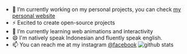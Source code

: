 - 🔭 I’m currently working on my personal projects, you can check <a href="https://mikasaid.github.io/mikasaid">my personal website</a>
- ⚡ Excited to create open-source projects
- 🌱 I’m currently learning web animations and interactivity
- 😄 I'm natively speak Indonesian and fluently speak english.
- 📫 You can reach me at my instagram [@facebook](https://www.facebook.com/mikas190/)
![github stats](https://github-readme-stats.vercel.app/api?username=mikasaid&show_icons=true)
